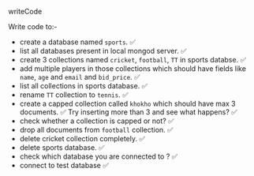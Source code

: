 writeCode

Write code to:-

- create a database named `sports`. ✅
- list all databases present in local mongod server. ✅
- create 3 collections named `cricket`, `football`, `TT` in sports databse. ✅
- add multiple players in those collections which should have fields like `name`, `age` and `email` and `bid_price`. ✅
- list all collections in sports database. ✅
- rename `TT` collection to `tennis`. ✅
- create a capped collection called `khokho` which should have max 3 documents. ✅
  Try inserting more than 3 and see what happens? ✅
- check whether a collection is capped or not? ✅
- drop all documents from `football` collection. ✅
- delete cricket collection completely. ✅
- delete sports database. ✅
- check which database you are connected to ? ✅
- connect to test database ✅
